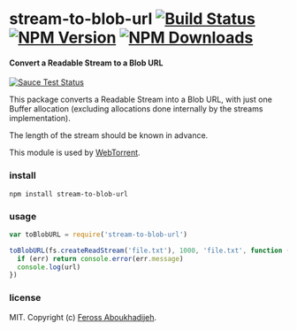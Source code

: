 # stream-to-blob-url [![Build Status][travis-image]][travis-url] [![NPM Version][npm-image]][npm-url] [![NPM Downloads][downloads-image]][downloads-url]

#### Convert a Readable Stream to a Blob URL

[![Sauce Test Status](https://saucelabs.com/browser-matrix/stream-to-blob-url.svg)](https://saucelabs.com/u/stream-to-blob-url)

This package converts a Readable Stream into a Blob URL, with just one Buffer
allocation (excluding allocations done internally by the streams implementation).

The length of the stream should be known in advance.

This module is used by [WebTorrent](https://webtorrent.io).

### install

```
npm install stream-to-blob-url
```

### usage

```js
var toBlobURL = require('stream-to-blob-url')

toBlobURL(fs.createReadStream('file.txt'), 1000, 'file.txt', function (err, url) {
  if (err) return console.error(err.message)
  console.log(url)
})
```

### license

MIT. Copyright (c) [Feross Aboukhadijeh](http://feross.org).

[travis-image]: https://img.shields.io/travis/feross/stream-to-blob-url.svg?style=flat
[travis-url]: https://travis-ci.org/feross/stream-to-blob-url
[npm-image]: https://img.shields.io/npm/v/stream-to-blob-url.svg?style=flat
[npm-url]: https://npmjs.org/package/stream-to-blob-url
[downloads-image]: https://img.shields.io/npm/dm/stream-to-blob-url.svg?style=flat
[downloads-url]: https://npmjs.org/package/stream-to-blob-url
